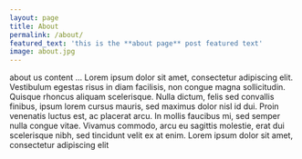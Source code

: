 ```yaml
---
layout: page
title: About
permalink: /about/
featured_text: 'this is the **about page** post featured text'
image: about.jpg
---
```

about us content ... Lorem ipsum dolor sit amet, consectetur adipiscing elit.
 Vestibulum egestas risus in diam facilisis, non congue magna sollicitudin. Quisque rhoncus aliquam scelerisque. Nulla dictum, felis sed convallis finibus, ipsum lorem cursus mauris, sed maximus dolor nisl id dui. Proin venenatis luctus est, ac placerat arcu. In mollis faucibus mi, sed semper nulla congue vitae. Vivamus commodo, arcu eu sagittis molestie, erat dui scelerisque nibh, sed tincidunt velit ex at enim. Lorem ipsum dolor sit amet, consectetur adipiscing elit